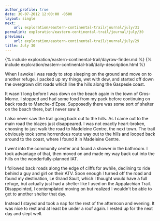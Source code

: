 ```yaml
---
author_profile: true
date: 30-07-2012 12:00:00 -0500
layout: single
next:
    url: exploration/eastern-continental-trail/journal/july/31
permalink: exploration/eastern-continental-trail/journal/july/30
previous:
    url: exploration/eastern-continental-trail/journal/july/29
title: July 30
---
```

{% include exploration/eastern-continental-trail/dayrow-finder.md %}
{% include exploration/eastern-continental-trail/daily-description.html %}

When I awoke I was ready to stop sleeping on the ground and move on to another refuge. I packed up my things, wet with dew, and started off down the overgrown dirt roads which line the hills along the Gaspesie coast.

It wasn't long before I was down on the beach again in the town of Gros-Morne. I stopped and had some food from my pack before continuing on back roads to Manche-d'Epee. Supposedly there was some sort of shelter on the beach there, but I never saw it.

I also never saw the trail going back out to the hills. As I came out to the main road the blazes just disappeared. I was not exactly heart-broken, choosing to just walk the road to Madeleine Centre, the next town. The trail obviously took some horrendous route way out to the hills and looped back around to the coast, where I found it in Madeleine Centre.

I went into the community center and found a shower in the bathroom. I took advantage of that, then moved on and made my way back out into the hills on the wonderfully-planned IAT.

I followed back roads along the edge of cliffs for awhile, declining to ride behind a guy and girl on their ATV. Soon enough I turned off the road and found my destination, Le Grand Sault, which I thought would have a full refuge, but actually just had a shelter like I used on the Appalachian Trail. Disappointed, I contemplated moving on but realized I wouldn't be able to get to another shelter that day.

Instead I stayed and took a nap for the rest of the afternoon and evening. It was nice to rest and at least be under a roof again. I rested up for the next day and slept well.